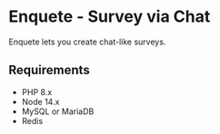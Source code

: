 # Enquete - Survey via Chat

Enquete lets you create chat-like surveys.

## Requirements

- PHP 8.x
- Node 14.x
- MySQL or MariaDB
- Redis
